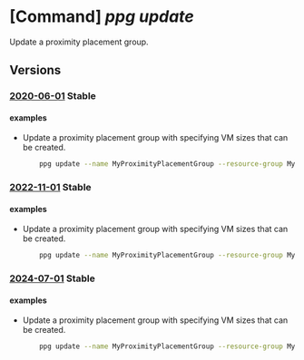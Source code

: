 # [Command] _ppg update_

Update a proximity placement group.

## Versions

### [2020-06-01](/Resources/mgmt-plane/L3N1YnNjcmlwdGlvbnMve30vcmVzb3VyY2Vncm91cHMve30vcHJvdmlkZXJzL21pY3Jvc29mdC5jb21wdXRlL3Byb3hpbWl0eXBsYWNlbWVudGdyb3Vwcy97fQ==/2020-06-01.xml) **Stable**

<!-- mgmt-plane /subscriptions/{}/resourcegroups/{}/providers/microsoft.compute/proximityplacementgroups/{} 2020-06-01 -->

#### examples

- Update a proximity placement group with specifying VM sizes that can be created.
    ```bash
        ppg update --name MyProximityPlacementGroup --resource-group MyResourceGroup --intent-vm-sizes Standard_E64s_v4 Standard_M416ms_v2
    ```

### [2022-11-01](/Resources/mgmt-plane/L3N1YnNjcmlwdGlvbnMve30vcmVzb3VyY2Vncm91cHMve30vcHJvdmlkZXJzL21pY3Jvc29mdC5jb21wdXRlL3Byb3hpbWl0eXBsYWNlbWVudGdyb3Vwcy97fQ==/2022-11-01.xml) **Stable**

<!-- mgmt-plane /subscriptions/{}/resourcegroups/{}/providers/microsoft.compute/proximityplacementgroups/{} 2022-11-01 -->

#### examples

- Update a proximity placement group with specifying VM sizes that can be created.
    ```bash
        ppg update --name MyProximityPlacementGroup --resource-group MyResourceGroup --intent-vm-sizes Standard_E64s_v4 Standard_M416ms_v2
    ```

### [2024-07-01](/Resources/mgmt-plane/L3N1YnNjcmlwdGlvbnMve30vcmVzb3VyY2Vncm91cHMve30vcHJvdmlkZXJzL21pY3Jvc29mdC5jb21wdXRlL3Byb3hpbWl0eXBsYWNlbWVudGdyb3Vwcy97fQ==/2024-07-01.xml) **Stable**

<!-- mgmt-plane /subscriptions/{}/resourcegroups/{}/providers/microsoft.compute/proximityplacementgroups/{} 2024-07-01 -->

#### examples

- Update a proximity placement group with specifying VM sizes that can be created.
    ```bash
        ppg update --name MyProximityPlacementGroup --resource-group MyResourceGroup --intent-vm-sizes Standard_E64s_v4 Standard_M416ms_v2
    ```
